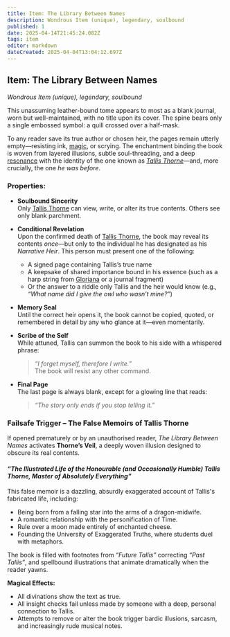 ```yaml
---
title: Item: The Library Between Names
description: Wondrous Item (unique), legendary, soulbound
published: 1
date: 2025-04-14T21:45:24.082Z
tags: item
editor: markdown
dateCreated: 2025-04-04T13:04:12.697Z
---
```


## **Item: The Library Between Names**  
*Wondrous Item (unique), legendary, soulbound*

This unassuming leather-bound tome appears to most as a blank journal, worn but well-maintained, with no title upon its cover. The spine bears only a single embossed symbol: a quill crossed over a half-mask. 

To any reader save its true author or chosen heir, the pages remain utterly empty—resisting ink, [magic](/structure/mechanic/magic.md), or scrying. The enchantment binding the book is woven from layered illusions, subtle soul-threading, and a deep [resonance](/structure/mechanic/resonance.md) with the identity of the one known as *[Tallis Thorne](/generated/hero/character/tallis-thorne.md)*—and, more crucially, the one *he was before*.

### **Properties:**

- **Soulbound Sincerity**  
  Only [Tallis Thorne](/generated/hero/character/tallis-thorne.md) can view, write, or alter its true contents. Others see only blank parchment.

- **Conditional Revelation**  
  Upon the confirmed death of [Tallis Thorne](/generated/hero/character/tallis-thorne.md), the book may reveal its contents *once*—but only to the individual he has designated as his *Narrative Heir*. This person must present one of the following:  
  - A signed page containing Tallis’s true name  
  - A keepsake of shared importance bound in his essence (such as a harp string from [Gloriana](/geography/settlement/city/city-of-or/local/tallis-thorne/gloriana.md) or a journal fragment)  
  - Or the answer to a riddle only Tallis and the heir would know (e.g., *“What name did I give the owl who wasn’t mine?”*)

- **Memory Seal**  
  Until the correct heir opens it, the book cannot be copied, quoted, or remembered in detail by any who glance at it—even momentarily.

- **Scribe of the Self**  
  While attuned, Tallis can summon the book to his side with a whispered phrase:  
  > *“I forget myself, therefore I write.”*  
  The book will resist any other command.

- **Final Page**  
  The last page is always blank, except for a glowing line that reads:  
  > *“The story only ends if you stop telling it.”*

### **Failsafe Trigger – The False Memoirs of Tallis Thorne**

If opened prematurely or by an unauthorised reader, *The Library Between Names* activates **Thorne’s Veil**, a deeply woven illusion designed to obscure its real contents.

#### *“The Illustrated Life of the Honourable (and Occasionally Humble) Tallis Thorne, Master of Absolutely Everything”*

This false memoir is a dazzling, absurdly exaggerated account of Tallis's fabricated life, including:

- Being born from a falling star into the arms of a dragon-midwife.  
- A romantic relationship with the personification of Time.  
- Rule over a moon made entirely of enchanted cheese.  
- Founding the University of Exaggerated Truths, where students duel with metaphors.

The book is filled with footnotes from *“Future Tallis”* correcting *“Past Tallis”*, and spellbound illustrations that animate dramatically when the reader yawns.

**Magical Effects:**  
- All divinations show the text as true.  
- All insight checks fail unless made by someone with a deep, personal connection to Tallis.  
- Attempts to remove or alter the book trigger bardic illusions, sarcasm, and increasingly rude musical notes.
